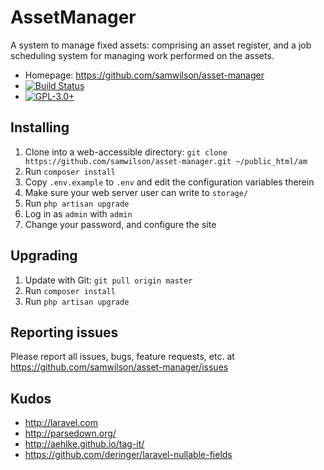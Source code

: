 AssetManager
============

A system to manage fixed assets: comprising an asset register, and a job
scheduling system for managing work performed on the assets.

* Homepage: https://github.com/samwilson/asset-manager
* [![Build Status](https://img.shields.io/travis/samwilson/asset-manager.svg)](https://travis-ci.org/samwilson/asset-manager)
* [![GPL-3.0+](https://img.shields.io/github/license/samwilson/asset-manager.svg)](https://github.com/samwilson/asset-manager/blob/master/LICENSE.html)

## Installing

1. Clone into a web-accessible directory: `git clone https://github.com/samwilson/asset-manager.git ~/public_html/am`
2. Run `composer install`
3. Copy `.env.example` to `.env` and edit the configuration variables therein
4. Make sure your web server user can write to `storage/`
5. Run `php artisan upgrade`
6. Log in as `admin` with `admin`
7. Change your password, and configure the site

## Upgrading

1. Update with Git: `git pull origin master`
2. Run `composer install`
3. Run `php artisan upgrade`

## Reporting issues

Please report all issues, bugs, feature requests, etc. at
https://github.com/samwilson/asset-manager/issues

## Kudos

* http://laravel.com
* http://parsedown.org/
* http://aehlke.github.io/tag-it/
* https://github.com/deringer/laravel-nullable-fields
